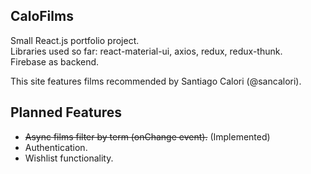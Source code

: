 ## CaloFilms

Small React.js portfolio project.    
Libraries used so far: react-material-ui, axios, redux, redux-thunk.  
Firebase as backend.

This site features films recommended by Santiago Calori (@sancalori).  

## Planned Features
* ~~Async films filter by term (onChange event).~~ (Implemented)
* Authentication.
* Wishlist functionality.
